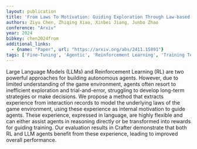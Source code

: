 ```yaml
---
layout: publication
title: 'From Laws To Motivation: Guiding Exploration Through Law-based Reasoning And Rewards'
authors: Ziyu Chen, Zhiqing Xiao, Xinbei Jiang, Junbo Zhao
conference: "Arxiv"
year: 2024
bibkey: chen2024from
additional_links:
  - {name: "Paper", url: "https://arxiv.org/abs/2411.15891"}
tags: ['Fine-Tuning', 'Agentic', 'Reinforcement Learning', 'Training Techniques', 'Agent']
---
```

Large Language Models (LLMs) and Reinforcement Learning (RL) are two powerful
approaches for building autonomous agents. However, due to limited
understanding of the game environment, agents often resort to inefficient
exploration and trial-and-error, struggling to develop long-term strategies or
make decisions. We propose a method that extracts experience from interaction
records to model the underlying laws of the game environment, using these
experience as internal motivation to guide agents. These experience, expressed
in language, are highly flexible and can either assist agents in reasoning
directly or be transformed into rewards for guiding training. Our evaluation
results in Crafter demonstrate that both RL and LLM agents benefit from these
experience, leading to improved overall performance.
